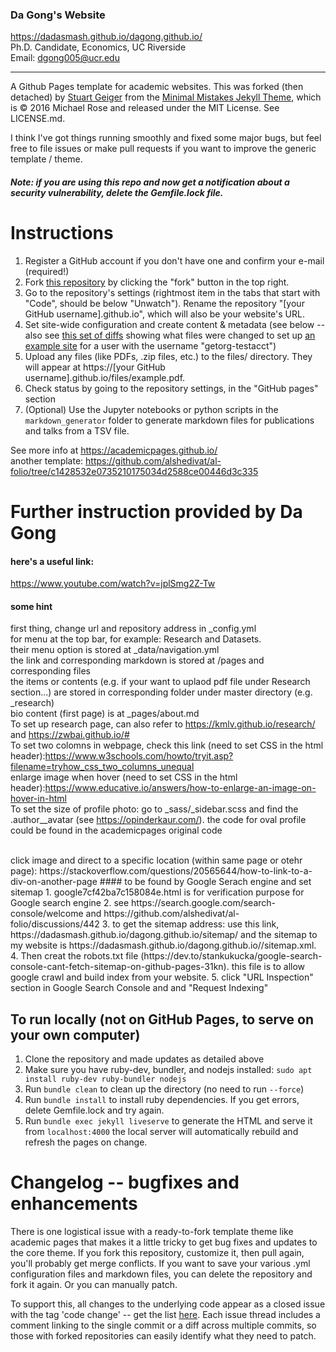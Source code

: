 ### Da Gong's Website
https://dadasmash.github.io/dagong.github.io/ <br>
Ph.D. Candidate, Economics, UC Riverside <br>
Email: dgong005@ucr.edu

------------------------
A Github Pages template for academic websites. This was forked (then detached) by [Stuart Geiger](https://github.com/staeiou) from the [Minimal Mistakes Jekyll Theme](https://mmistakes.github.io/minimal-mistakes/), which is © 2016 Michael Rose and released under the MIT License. See LICENSE.md.

I think I've got things running smoothly and fixed some major bugs, but feel free to file issues or make pull requests if you want to improve the generic template / theme.

##### Note: if you are using this repo and now get a notification about a security vulnerability, delete the Gemfile.lock file. 

# Instructions

1. Register a GitHub account if you don't have one and confirm your e-mail (required!)
1. Fork [this repository](https://github.com/academicpages/academicpages.github.io) by clicking the "fork" button in the top right. 
1. Go to the repository's settings (rightmost item in the tabs that start with "Code", should be below "Unwatch"). Rename the repository "[your GitHub username].github.io", which will also be your website's URL.
1. Set site-wide configuration and create content & metadata (see below -- also see [this set of diffs](http://archive.is/3TPas) showing what files were changed to set up [an example site](https://getorg-testacct.github.io) for a user with the username "getorg-testacct")
1. Upload any files (like PDFs, .zip files, etc.) to the files/ directory. They will appear at https://[your GitHub username].github.io/files/example.pdf.  
1. Check status by going to the repository settings, in the "GitHub pages" section
1. (Optional) Use the Jupyter notebooks or python scripts in the `markdown_generator` folder to generate markdown files for publications and talks from a TSV file.

See more info at https://academicpages.github.io/ <br>
another template: https://github.com/alshedivat/al-folio/tree/c1428532e0735210175034d2588ce00446d3c335

# Further instruction provided by Da Gong
#### here's a useful link: 
https://www.youtube.com/watch?v=jplSmg2Z-Tw

#### some hint 
first thing, change url and repository address in _config.yml <br>
for menu at the top bar, for example: Research and Datasets. <br>
their menu option is stored at _data/navigation.yml  <br>
the link and corresponding markdown is stored at /pages and corresponding files  <br>
the items or contents  (e.g. if your want to uplaod pdf file under Research section...) are stored in corresponding folder under master directory (e.g. _research)  <br>
bio content (first page) is at _pages/about.md
<br>
To set up research page, can also refer to https://kmlv.github.io/research/ and https://zwbai.github.io/#
<br>
To set two colomns in webpage, check this link (need to set CSS in the html header):https://www.w3schools.com/howto/tryit.asp?filename=tryhow_css_two_columns_unequal
<br>
enlarge image when hover (need to set CSS in the html header):https://www.educative.io/answers/how-to-enlarge-an-image-on-hover-in-html 
<br>
To set the size of profile photo: go to _sass/_sidebar.scss and find the .author__avatar (see https://opinderkaur.com/). the code for oval profile could be found in the academicpages original code

<br>
click image and direct to a specific location (within same page or otehr page): https://stackoverflow.com/questions/20565644/how-to-link-to-a-div-on-another-page
#### to be found by  Google Serach engine and set sitemap
1. google7cf42ba7c158084e.html is for verification purpose for Google search engine
2. see https://search.google.com/search-console/welcome and https://github.com/alshedivat/al-folio/discussions/442
3. to get the sitemap address: use this link, https://dadasmash.github.io/dagong.github.io/sitemap/
 and the sitemap to my website is https://dadasmash.github.io/dagong.github.io//sitemap.xml. 
4. Then creat the robots.txt file (https://dev.to/stankukucka/google-search-console-cant-fetch-sitemap-on-github-pages-31kn). this file is to allow google crawl and build index from your website.
5. click "URL Inspection" section in Google Search Console and and "Request Indexing"



## To run locally (not on GitHub Pages, to serve on your own computer)

1. Clone the repository and made updates as detailed above
1. Make sure you have ruby-dev, bundler, and nodejs installed: `sudo apt install ruby-dev ruby-bundler nodejs`
1. Run `bundle clean` to clean up the directory (no need to run `--force`)
1. Run `bundle install` to install ruby dependencies. If you get errors, delete Gemfile.lock and try again.
1. Run `bundle exec jekyll liveserve` to generate the HTML and serve it from `localhost:4000` the local server will automatically rebuild and refresh the pages on change.

# Changelog -- bugfixes and enhancements

There is one logistical issue with a ready-to-fork template theme like academic pages that makes it a little tricky to get bug fixes and updates to the core theme. If you fork this repository, customize it, then pull again, you'll probably get merge conflicts. If you want to save your various .yml configuration files and markdown files, you can delete the repository and fork it again. Or you can manually patch. 

To support this, all changes to the underlying code appear as a closed issue with the tag 'code change' -- get the list [here](https://github.com/academicpages/academicpages.github.io/issues?q=is%3Aclosed%20is%3Aissue%20label%3A%22code%20change%22%20). Each issue thread includes a comment linking to the single commit or a diff across multiple commits, so those with forked repositories can easily identify what they need to patch.
